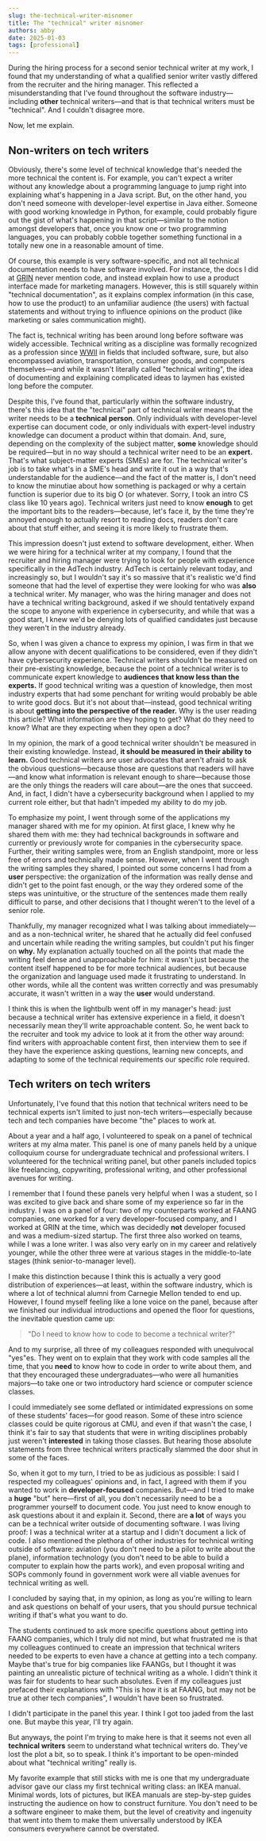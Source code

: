 ```yaml
---
slug: the-technical-writer-misnomer
title: The "technical" writer misnomer
authors: abby
date: 2025-01-03
tags: [professional]
---
```


During the hiring process for a second senior technical writer at my work, I found that my understanding of what a qualified senior writer vastly differed from the recruiter and the hiring manager. This reflected a misunderstanding that I've found throughout the software industry&mdash;including **other** technical writers&mdash;and that is that technical writers must be "technical". And I couldn't disagree more.

Now, let me explain.

<!-- truncate -->

## Non-writers on tech writers

Obviously, there's some level of technical knowledge that's needed the more technical the content is. For example, you can't expect a writer without any knowledge about a programming language to jump right into explaining what's happening in a Java script. But, on the other hand, you don't need someone with developer-level expertise in Java either. Someone with good working knowledge in Python, for example, could probably figure out the gist of what's happening in that script&mdash;similar to the notion amongst developers that, once you know one or two programming languages, you can probably cobble together something functional in a totally new one in a reasonable amount of time. 

Of course, this example is very software-specific, and not all technical documentation needs to have software involved. For instance, the docs I did at [GRIN](https://help.grin.co) never mention code, and instead explain how to use a product interface made for marketing managers. However, this is still squarely within "technical documentation", as it explains complex information (in this case, how to use the product) to an unfamiliar audience (the users) with factual statements and without trying to influence opinions on the product (like marketing or sales communication might). 

The fact is, technical writing has been around long before software was widely accessible. Technical writing as a discipline was formally recognized as a profession since [WWII](https://en.wikipedia.org/wiki/Technical_writing#History) in fields that included software, sure, but also encompassed aviation, transportation, consumer goods, and computers themselves&mdash;and while it wasn't literally called "technical writing", the idea of documenting and explaining complicated ideas to laymen has existed long before the computer. 

Despite this, I've found that, particularly within the software industry, there's this idea that the "technical" part of technical writer means that the writer needs to be a **technical person**. Only individuals with developer-level expertise can document code, or only individuals with expert-level industry knowledge can document a product within that domain. And, sure, depending on the complexity of the subject matter, **some** knowledge should be required&mdash;but in no way should a technical writer need to be an **expert.** That's what subject-matter experts (SMEs) are for. The technical writer's job is to take what's in a SME's head and write it out in a way that's understandable for the audience&mdash;and the fact of the matter is, I don't need to know the minutiae about how something is packaged or why a certain function is superior due to its big O (or whatever. Sorry, I took an intro CS class like 10 years ago). Technical writers just need to know **enough** to get the important bits to the readers&mdash;because, let's face it, by the time they're annoyed enough to actually resort to reading docs, readers don't care about that stuff either, and seeing it is more likely to frustrate them. 

This impression doesn't just extend to software development, either. When we were hiring for a technical writer at my company, I found that the recruiter and hiring manager were trying to look for people with experience specifically in the AdTech industry. AdTech is certainly relevant today, and increasingly so, but I wouldn't say it's so massive that it's realistic we'd find someone that had the level of expertise they were looking for who was **also** a technical writer. My manager, who was the hiring manager and does not have a technical writing background, asked if we should tentatively expand the scope to anyone with experience in cybersecurity, and while that was a good start, I knew we'd be denying lots of qualified candidates just because they weren't in the industry already.

So, when I was given a chance to express my opinion, I was firm in that we allow anyone with decent qualifications to be considered, even if they didn't have cybersecurity experience. Technical writers shouldn't be measured on their pre-existing knowledge, because the point of a technical writer is to communicate expert knowledge to **audiences that know less than the experts.** If good technical writing was a question of knowledge, then most industry experts that had some penchant for writing would probably be able to write good docs. But it's not about that&mdash;instead, good technical writing is about **getting into the perspective of the reader.** Why is the user reading this article? What information are they hoping to get? What do they need to know? What are they expecting when they open a doc? 

In my opinion, the mark of a good technical writer shouldn't be measured in their existing knowledge. Instead, **it should be measured in their ability to learn.** Good technical writers are user advocates that aren't afraid to ask the obvious questions&mdash;because those are questions that readers will have&mdash;and know what information is relevant enough to share&mdash;because those are the only things the readers will care about&mdash;are the ones that succeed. And, in fact, I didn't have a cybersecurity background when I applied to my current role either, but that hadn't impeded my ability to do my job.

To emphasize my point, I went through some of the applications my manager shared with me for my opinion. At first glace, I knew why he shared them with me: they had technical backgrounds in software and currently or previously wrote for companies in the cybersecurity space. Further, their writing samples were, from an English standpoint, more or less free of errors and technically made sense. However, when I went through the writing samples they shared, I pointed out some concerns I had from a **user** perspective: the organization of the information was really dense and didn't get to the point fast enough, or the way they ordered some of the steps was unintuitive, or the structure of the sentences made them really difficult to parse, and other decisions that I thought weren't to the level of a senior role.

Thankfully, my manager recognized what I was talking about immediately&mdash;and as a non-technical writer, he shared that he actually did feel confused and uncertain while reading the writing samples, but couldn't put his finger on **why.** My explanation actually touched on all the points that made the writing feel dense and unapproachable for him: it wasn't just because the content itself happened to be for more technical audiences, but because the organization and language used made it frustrating to understand. In other words, while all the content was written correctly and was presumably accurate, it wasn't written in a way the **user** would understand. 

I think this is when the lightbulb went off in my manager's head: just because a technical writer has extensive experience in a field, it doesn't necessarily mean they'll write approachable content. So, he went back to the recruiter and took my advice to look at it from the other way around: find writers with approachable content first, then interview them to see if they have the experience asking questions, learning new concepts, and adapting to some of the technical requirements our specific role required. 

## Tech writers on tech writers

Unfortunately, I've found that this notion that technical writers need to be technical experts isn't limited to just non-tech writers&mdash;especially because tech and tech companies have become "the" places to work at. 

About a year and a half ago, I volunteered to speak on a panel of technical writers at my alma mater. This panel is one of many panels held by a unique colloquium course for undergraduate technical and professional writers. I volunteered for the technical writing panel, but other panels included topics like freelancing, copywriting, professional writing, and other professional avenues for writing. 

I remember that I found these panels very helpful when I was a student, so I was excited to give back and share some of my experience so far in the industry. I was on a panel of four: two of my counterparts worked at FAANG companies, one worked for a very developer-focused company, and I worked at GRIN at the time, which was decidedly **not** developer focused and was a medium-sized startup. The first three also worked on teams, while I was a lone writer. I was also very early on in my career and relatively younger, while the other three were at various stages in the middle-to-late stages (think senior-to-manager level). 

I make this distinction because I think this is actually a very good distribution of experiences&mdash;at least, within the software industry, which is where a lot of technical alumni from Carnegie Mellon tended to end up. However, I found myself feeling like a lone voice on the panel, because after we finished our individual introductions and opened the floor for questions, the inevitable question came up: 

> "Do I need to know how to code to become a technical writer?"

And to my surprise, all three of my colleagues responded with unequivocal "yes"es. They went on to explain that they work with code samples all the time, that you **need** to know how to code in order to write about them, and that they encouraged these undergraduates&mdash;who were all humanities majors&mdash;to take one or two introductory hard science or computer science classes.

I could immediately see some deflated or intimidated expressions on some of these students' faces&mdash;for good reason. Some of these intro science classes could be quite rigorous at CMU, and even if that wasn't the case, I think it's fair to say that students that were in writing disciplines probably just weren't **interested** in taking those classes. But hearing those absolute statements from three technical writers practically slammed the door shut in some of the faces. 

So, when it got to my turn, I tried to be as judicious as possible: I said I respected my colleagues' opinions and, in fact, I agreed with them if you wanted to work in **developer-focused** companies. But&mdash;and I tried to make a **huge** "but" here&mdash;first of all, you don't necessarily need to be a programmer yourself to document code. You just need to know enough to ask questions about it and explain it. Second, there are **a lot** of ways you can be a technical writer outside of documenting software. I was living proof: I was a technical writer at a startup and I didn't document a lick of code. I also mentioned the plethora of other industries for technical writing outside of software: aviation (you don't need to be a pilot to write about the plane), information technology (you don't need to be able to build a computer to explain how the parts work), and even proposal writing and SOPs commonly found in government work were all viable avenues for technical writing as well. 

I concluded by saying that, in my opinion, as long as you're willing to learn and ask questions on behalf of your users, that you should pursue technical writing if that's what you want to do. 

The students continued to ask more specific questions about getting into FAANG companies, which I truly did not mind, but what frustrated me is that my colleagues continued to create an impression that technical writers needed to be experts to even have a chance at getting into a tech company. Maybe that's true for big companies like FAANGs, but I thought it was painting an unrealistic picture of technical writing as a whole. I didn't think it was fair for students to hear such absolutes. Even if my colleagues just prefaced their explanations with "This is how it is at FAANG, but may not be true at other tech companies", I wouldn't have been so frustrated. 

I didn't participate in the panel this year. I think I got too jaded from the last one. But maybe this year, I'll try again. 

But anyways, the point I'm trying to make here is that it seems not even all **technical writers** seem to understand what technical writers do. They've lost the plot a bit, so to speak. I think it's important to be open-minded about what "technical writing" really is. 

My favorite example that still sticks with me is one that my undergraduate advisor gave our class my first technical writing class: an IKEA manual. Minimal words, lots of pictures, but IKEA manuals are step-by-step guides instructing the audience on how to construct furniture. You don't need to be a software engineer to make them, but the level of creativity and ingenuity that went into them to make them universally understood by IKEA consumers everywhere cannot be overstated.